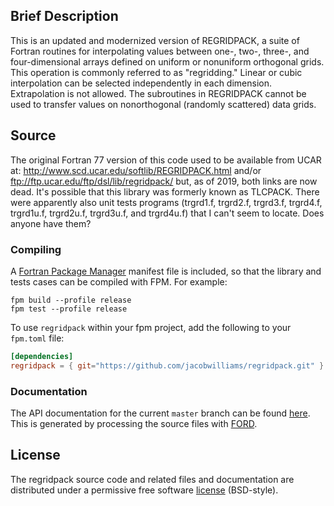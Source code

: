 ## Brief Description

This is an updated and modernized version of REGRIDPACK, a suite of Fortran routines
for interpolating values between one-, two-, three-, and four-dimensional arrays defined
on uniform or nonuniform orthogonal grids. This operation is commonly referred to as "regridding."
Linear or cubic interpolation can be selected independently in each dimension.
Extrapolation is not allowed. The subroutines in REGRIDPACK cannot be used to
transfer values on nonorthogonal (randomly scattered) data grids.

## Source

The original Fortran 77 version of this code used to be available from UCAR at: http://www.scd.ucar.edu/softlib/REGRIDPACK.html and/or ftp://ftp.ucar.edu/ftp/dsl/lib/regridpack/ but, as of 2019, both links are now dead. It's possible that this library was formerly known as TLCPACK. There were apparently also unit tests programs (trgrd1.f, trgrd2.f, trgrd3.f, trgrd4.f, trgrd1u.f, trgrd2u.f, trgrd3u.f, and trgrd4u.f) that I can't seem to locate. Does anyone have them?

### Compiling

A [Fortran Package Manager](https://github.com/fortran-lang/fpm) manifest file is included, so that the library and tests cases can be compiled with FPM. For example:

```
fpm build --profile release
fpm test --profile release
```

To use `regridpack` within your fpm project, add the following to your `fpm.toml` file:
```toml
[dependencies]
regridpack = { git="https://github.com/jacobwilliams/regridpack.git" }
```

### Documentation

The API documentation for the current ```master``` branch can be found [here](https://jacobwilliams.github.io/regridpack/).  This is generated by processing the source files with [FORD](https://github.com/Fortran-FOSS-Programmers/ford).

## License

The regridpack source code and related files and documentation are distributed under a permissive free software [license](https://github.com/jacobwilliams/regridpack/blob/master/LICENSE.txt) (BSD-style).
